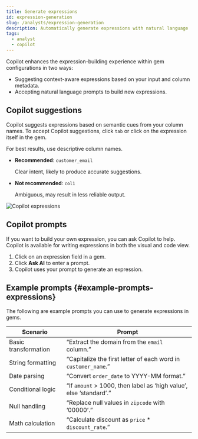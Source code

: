 ```yaml
---
title: Generate expressions
id: expression-generation
slug: /analysts/expression-generation
description: Automatically generate expressions with natural language
tags:
  - analyst
  - copilot
---
```


Copilot enhances the expression-building experience within gem configurations in two ways:

- Suggesting context-aware expressions based on your input and column metadata.
- Accepting natural language prompts to build new expressions.

## Copilot suggestions

Copilot suggests expressions based on semantic cues from your column names. To accept Copilot suggestions, click `tab` or click on the expression itself in the gem.

For best results, use descriptive column names.

- **Recommended**: `customer_email`

  Clear intent, likely to produce accurate suggestions.

- **Not recommended**: `col1`

  Ambiguous, may result in less reliable output.

![Copilot expressions](./img/copilot-expressions.gif)

## Copilot prompts

If you want to build your own expression, you can ask Copilot to help. Copilot is available for writing expressions in both the visual and code view.

1. Click on an expression field in a gem.
1. Click **Ask AI** to enter a prompt.
1. Copilot uses your prompt to generate an expression.

## Example prompts {#example-prompts-expressions}

The following are example prompts you can use to generate expressions in gems.

| Scenario             | Prompt                                                             |
| -------------------- | ------------------------------------------------------------------ |
| Basic transformation | “Extract the domain from the `email` column.”                      |
| String formatting    | “Capitalize the first letter of each word in `customer_name`.”     |
| Date parsing         | “Convert `order_date` to YYYY-MM format.”                          |
| Conditional logic    | “If `amount` > 1000, then label as ‘high value’, else ‘standard’.” |
| Null handling        | “Replace null values in `zipcode` with ‘00000’.”                   |
| Math calculation     | “Calculate discount as `price` \* `discount_rate`.”                |

